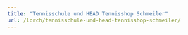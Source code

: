 ```yaml
---
title: "Tennisschule und HEAD Tennisshop Schmeiler"
url: /lorch/tennisschule-und-head-tennisshop-schmeiler/
---
```

